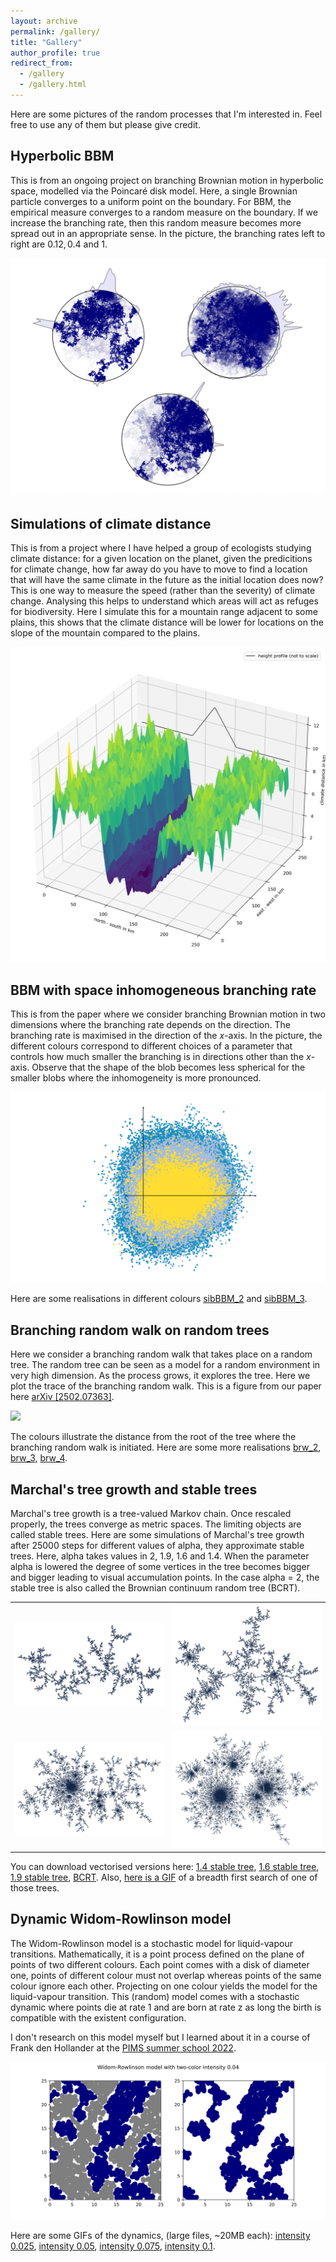 ```yaml
---
layout: archive
permalink: /gallery/
title: "Gallery"
author_profile: true
redirect_from: 
  - /gallery
  - /gallery.html
---
```


Here are some pictures of the random processes that I'm interested in. Feel free to use any of them but please give credit. 

## Hyperbolic BBM

This is from an ongoing project on branching Brownian motion in hyperbolic space, modelled via the Poincaré disk model. Here, a single Brownian particle converges to a uniform point on the boundary. For BBM, the empirical measure converges to a random measure on the boundary. If we increase the branching rate, then this random measure becomes more spread out in an appropriate sense. In the picture, the branching rates left to right are $0.12, 0.4$ and $1$. 

<img src="/files/hyperbolic_BBM.png"  /> 

## Simulations of climate distance

This is from a project where I have helped a group of ecologists studying climate distance: for a given location on the planet, given the predicitions for climate change, how far away do you have to move to find a location that will have the same climate in the future as the initial location does now? This is one way to measure the speed (rather than the severity) of climate change. Analysing this helps to understand which areas will act as refuges for biodiversity. Here I simulate this for a mountain range adjacent to some plains, this shows that the climate distance will be lower for locations on the slope of the mountain compared to the plains. 

<img src="/files/CD_surface_512.png"  /> 

## BBM with space inhomogeneous branching rate

This is from the paper where we consider branching Brownian motion in two dimensions where the branching rate depends on the direction. The branching rate is maximised in the direction of the $x$-axis. In the picture, the different colours correspond to different choices of a parameter that controls how much smaller the branching is in directions other than the $x$-axis. Observe that the shape of the blob becomes less spherical for the smaller blobs where the inhomogeneity is more pronounced. 

<img src="/files/space_BBM_1.png"  /> 

Here are some realisations in different colours [sibBBM_2](/files/space_BBM_2.png) and [sibBBM_3](/files/space_BBM_3.png).

## Branching random walk on random trees 

Here we consider a branching random walk that takes place on a random tree. The random tree can be seen as a model for a random environment in very high dimension. As the process grows, it explores the tree. Here we plot the trace of the branching random walk.
This is a figure from our paper here <a href="https://arxiv.org/abs/2502.07363">arXiv [2502.07363]</a>. 

<img src="/files/brw_0.png"  /> 

The colours illustrate the distance from the root of the tree where the branching random walk is initiated. Here are some more realisations [brw_2](/files/brw_1.png), [brw_3](/files/brw_2.png), [brw_4](/files/brw_3.png).

## Marchal's tree growth and stable trees

Marchal's tree growth is a tree-valued Markov chain. Once rescaled properly, the trees converge as metric spaces. The limiting objects are called stable trees. Here are some simulations of Marchal's tree growth after 25000 steps for different values of alpha, they approximate stable trees. Here, alpha takes values in 2, 1.9, 1.6 and 1.4. When the parameter alpha is lowered the degree of some vertices in the tree becomes bigger and bigger leading to visual accumulation points. In the case alpha = 2, the stable tree is also called the Brownian continuum random tree (BCRT). 

<table>
<tr> 
<td> <img src="/files/stable_2_jpeg.jpg"  />  </td>
<td> <img src="/files/stable_19_jpeg.jpg" />  </td>
</tr>
<tr> 
<td> <img src="/files/stable_16_jpeg.jpg" />  </td>
<td> <img src="/files/stable_14_jpeg.jpg" />  </td>
</tr> 
</table>

You can download vectorised versions here: [1.4 stable tree](/files/stable_14.pdf), [1.6 stable tree](/files/stable_16.pdf), [1.9 stable tree](/files/stable_19.pdf), [BCRT](/files/stable_2.pdf). Also, [here is a GIF](/files/marchal.gif) of a breadth first search of one of those trees.

## Dynamic Widom-Rowlinson model

The Widom-Rowlinson model is a stochastic model for liquid-vapour transitions. Mathematically, it is a point process defined on the plane of points of two different colours. Each point comes with a disk of diameter one, points of different colour must not overlap whereas points of the same colour ignore each other. Projecting on one colour yields the model for the liquid-vapour transition. This (random) model comes with a stochastic dynamic where points die at rate 1 and are born at rate z as long the birth is compatible with the existent configuration. 

I don't research on this model myself but I learned about it in a course of Frank den Hollander at the [PIMS summer school 2022](https://secure.math.ubc.ca/Links/ssprob22/courses.php). 

<img src="/files/WR_04_jpeg.jpg"  /> 

Here are some GIFs of the dynamics, (large files, ~20MB each): [intensity 0.025](/files/dynamic_WR_025.gif), [intensity 0.05](/files/dynamic_WR_05.gif), [intensity 0.075](/files/dynamic_WR_075.gif), [intensity 0.1](/files/dynamic_WR_1.gif).